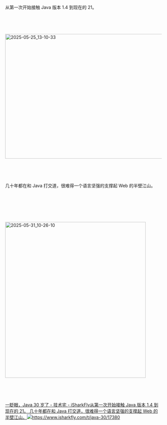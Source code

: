 <p>从第一次开始接触 Java 版本 1.4 到现在的 21。</p> <br><p></p> <br><p class="img-center"><a href="https://cdn.isharkfly.com/com-isharkfly-www/discourse-uploads/original/3X/1/4/14a3ae2ab9b7e712fc81f746427ece060e2bfa56.jpeg" rel="nofollow"><img alt="2025-05-25_13-10-33" height="400" src="https://i-blog.csdnimg.cn/img_convert/9473caa54816ec859d138dc2c68ba8b4.jpeg" width="640" /></a></p> <br><p></p> <br><p>几十年都在和 Java 打交道，很难得一个语言坚强的支撑起 Web 的半壁江山。</p> <br><p></p> <br><p></p> <br><p class="img-center"><a href="https://cdn.isharkfly.com/com-isharkfly-www/discourse-uploads/original/3X/c/4/c4777b6ad79827b95c4a137e6c4c03dee28293c9.jpeg" rel="nofollow"><img alt="2025-05-31_10-26-10" height="500" src="https://i-blog.csdnimg.cn/img_convert/5ea4115057f163076eb6d33b6853c68a.jpeg" width="452" /></a></p> <br><p></p> <br><p><a class="has-card" href="https://www.isharkfly.com/t/java-30/17380" rel="nofollow" title="一眨眼，Java 30 岁了 - 技术宅 - iSharkFly"><span class="link-card-box" contenteditable="false"><span class="link-title">一眨眼，Java 30 岁了 - 技术宅 - iSharkFly</span><span class="link-desc">从第一次开始接触 Java 版本 1.4 到现在的 21。 几十年都在和 Java 打交道，很难得一个语言坚强的支撑起 Web 的半壁江山。</span><span class="link-link"><img class="link-link-icon" src="https://csdnimg.cn/release/blog_editor_html/release2.3.9/ckeditor/plugins/CsdnLink/icons/icon-default.png?t=P4F5" />https://www.isharkfly.com/t/java-30/17380</span></span></a></p>